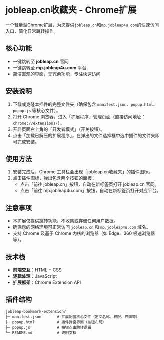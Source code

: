 # jobleap.cn收藏夹 - Chrome扩展

一个轻量型Chrome扩展，为您提供`jobleap.cn`和`mp.jobleap4u.com`的快速访问入口，简化日常跳转操作。


## 核心功能

- 一键跳转至 **jobleap.cn** 官网
- 一键跳转至 **mp.jobleap4u.com** 平台
- 简洁直观的界面，无冗余功能，专注快速访问


## 安装说明

1. 下载或克隆本插件的完整文件夹（确保包含 `manifest.json`、`popup.html`、`popup.js` 等核心文件）。
2. 打开 Chrome 浏览器，进入「扩展程序」管理页面（直接访问地址：`chrome://extensions/`）。
3. 开启页面右上角的「开发者模式」（开关按钮）。
4. 点击「加载已解压的扩展程序」，在弹出的文件选择框中选中插件的文件夹即可完成安装。


## 使用方法

1. 安装完成后，Chrome 工具栏会出现「jobleap.cn收藏夹」的插件图标。
2. 点击插件图标，弹出包含两个按钮的面板：
   - 点击「前往 jobleap.cn」按钮，自动在新标签页打开 jobleap.cn 官网。
   - 点击「前往 mp.jobleap4u.com」按钮，自动在新标签页打开对应平台。


## 注意事项

- 本扩展仅提供跳转功能，不收集或存储任何用户数据。
- 确保您的网络环境可正常访问 `jobleap.cn` 和 `mp.jobleap4u.com` 域名。
- 支持 Chrome 及基于 Chrome 内核的浏览器（如 Edge、360 极速浏览器等）。


## 技术栈

- **前端交互**：HTML + CSS
- **逻辑处理**：JavaScript
- **扩展框架**：Chrome Extension API


## 插件结构

```
jobleap-bookmark-extension/
├─ manifest.json       # 扩展配置核心文件（定义名称、权限、界面等）
├─ popup.html          # 插件弹窗界面（按钮布局）
├─ popup.js            # 按钮点击跳转逻辑
└─ README.md           # 说明文档
```